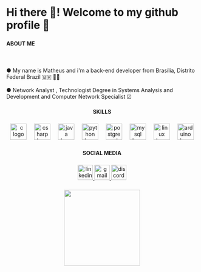 <h1 align="left">Hi there 👋! Welcome to my github profile  🐙</h1>

###

<h4 align="left">ABOUT ME</h4>

###

<br clear="both">

<p align="left">●    My name is Matheus and i'm a back-end developer from Brasília, Distrito Federal Brazil 🇧🇷 🏴‍☠️<br><br>●    Network Analyst , Technologist Degree in Systems Analysis and Development and Computer Network Specialist ☑</p>

###

<h4 align="center">SKILLS</h4>

###

<div align="center">
  <img src="https://cdn.jsdelivr.net/gh/devicons/devicon/icons/c/c-original.svg" height="43" alt="c logo"  />
  <img width="12" />
  <img src="https://cdn.jsdelivr.net/gh/devicons/devicon/icons/csharp/csharp-original.svg" height="43" alt="csharp logo"  />
  <img width="12" />
  <img src="https://cdn.jsdelivr.net/gh/devicons/devicon/icons/java/java-original.svg" height="43" alt="java logo"  />
  <img width="12" />
  <img src="https://cdn.jsdelivr.net/gh/devicons/devicon/icons/python/python-original.svg" height="43" alt="python logo"  />
  <img width="12" />
  <img src="https://cdn.jsdelivr.net/gh/devicons/devicon/icons/postgresql/postgresql-original.svg" height="43" alt="postgresql logo"  />
  <img width="12" />
  <img src="https://cdn.jsdelivr.net/gh/devicons/devicon/icons/mysql/mysql-original-wordmark.svg" height="43" alt="mysql logo"  />
  <img width="12" />
  <img src="https://cdn.jsdelivr.net/gh/devicons/devicon/icons/linux/linux-original.svg" height="43" alt="linux logo"  />
  <img width="12" />
  <img src="https://cdn.jsdelivr.net/gh/devicons/devicon/icons/arduino/arduino-original.svg" height="43" alt="arduino logo"  />
</div>

###

<h4 align="center">SOCIAL MEDIA</h4>

###

<div align="center">
  <a href="https://www.linkedin.com/in/mmendesinfo/" target="_blank">
    <img src="https://img.shields.io/static/v1?message=LinkedIn&logo=linkedin&label=&color=0077B5&logoColor=white&labelColor=&style=for-the-badge" height="40" alt="linkedin logo"  />
  </a>
  <a href="mmendesinfo@gmail.com" target="_blank">
    <img src="https://img.shields.io/static/v1?message=Gmail&logo=gmail&label=&color=D14836&logoColor=white&labelColor=&style=for-the-badge" height="40" alt="gmail logo"  />
  </a>
  <a href="https://discord.gg/kk3jMtff" target="_blank">
    <img src="https://img.shields.io/static/v1?message=Discord&logo=discord&label=&color=7289DA&logoColor=white&labelColor=&style=for-the-badge" height="40" alt="discord logo"  />
  </a>
</div>

###

<div align="center">
  <img height="200" src="https://media0.giphy.com/media/v1.Y2lkPTc5MGI3NjExYXV4bm0wejcwdnE4eTV0eTJpdTV2djh2dzRkczBqZTE4Z3A5Y3d3ZCZlcD12MV9pbnRlcm5hbF9naWZfYnlfaWQmY3Q9Zw/du3J3cXyzhj75IOgvA/giphy.gif"  />
</div>

###
